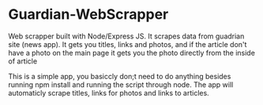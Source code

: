 # Guardian-WebScrapper
Web scrapper built with Node/Express JS. It scrapes data from guadrian site (news app). It gets you titles, links and photos, and if the article don't have a photo on the main page it gets you the photo directly from the inside of article 

This is a simple app, you basiccly don;t need to do anything besides running npm install and running the script through node. The app will automaticly scrape titles, links for photos and links to articles.

